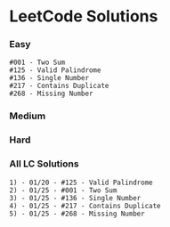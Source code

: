 # LeetCode Solutions

### Easy

    #001 - Two Sum
    #125 - Valid Palindrome
    #136 - Single Number
    #217 - Contains Duplicate
    #268 - Missing Number
    
### Medium


### Hard


### All LC Solutions

    1) - 01/20 - #125 - Valid Palindrome
    2) - 01/25 - #001 - Two Sum
    3) - 01/25 - #136 - Single Number
    4) - 01/25 - #217 - Contains Duplicate
    5) - 01/25 - #268 - Missing Number
